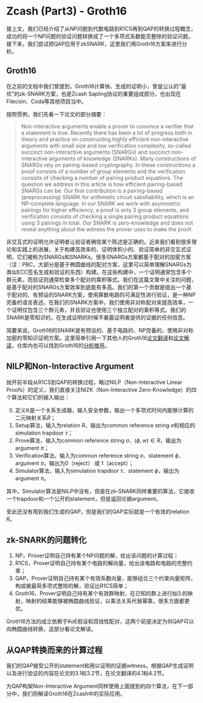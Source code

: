 # Zcash (Part3) - Groth16

接上文，我们已经介绍了从NP问题到代数电路到R1CS再到QAP的转换过程概念，成功的将一个NP问题的验证问题转换成了一个多项式系数能否整除的验证问题。接下来，我们尝试把QAP应用于zkSNARK，这里我们用Groth16方案来进行分析。

## Groth16

在之前的文档中我们曾提到，Groth16计算快、生成的证明小，曾是公认的“最优”的zk-SNARK方案，也是Zcash Sapling协议的重要组成部分，也出现在Filecoin、Coda等其他项目当中。

按照惯例，我们先看一下论文的部分摘要：

> Non-interactive arguments enable a prover to convince a verifier that a statement is true. Recently there has been a lot of progress both in theory and practice on constructing highly efficient non-interactive arguments with small size and low verification complexity, so-called succinct non-interactive arguments (SNARGs) and succinct non-interactive arguments of knowledge (SNARKs). Many constructions of SNARGs rely on pairing-based cryptography. In these constructions a proof consists of a number of group elements and the verification consists of checking a number of pairing product equations. The question we address in this article is how efficient pairing-based SNARGs can be. Our first contribution is a pairing-based (preprocessing) SNARK for arithmetic circuit satisfiability, which is an NP-complete language. In our SNARK we work with asymmetric pairings for higher efficiency, a proof is only 3 group elements, and verification consists of checking a single pairing product equations using 3 pairings in total. Our SNARK is zero-knowledge and does not reveal anything about the witness the prover uses to make the proof.

非交互式的证明允许证明者让验证者确信某个陈述是正确的。近来我们看到很多理论和实践上的进展，关于构建高效率的、证明体积小的、验证简单的非交互式证明，它们被称为SNARGs和SNARKs。很多SNARGs方案都基于配对的加密方案（注：PBC，大部分是基于椭圆曲线的配对方案，这里可以简单理解SNARGs为类似ECC签名生成和验证的东西）构建。在这些构建中，一个证明通常包含多个群元素，而验证则通常检查多个配对的乘积等式。我们在这篇文章中关注的问题，是基于配对的SNARGs方案效率到底能有多高。我们的第一个贡献是提出一个基于配对的、有预设的SNARK方案，使用算数电路的可满足性进行验证，是一种NP完备的语言表述。在我们的SNARK方案中，我们使用非对称配对来提高效率，一个证明仅包含三个群元素，并且验证也使用三个独立配对的乘积等式。我们的SNARK是零知识的，在生成证明的时候不暴露证明者提供的证据的任何信息。

简要来说，Groth16的SNARK是有预设的、基于电路的、NP完备的、使用非对称加密的零知识证明方案。这里简单引用一下其他人的Groth16[论文翻译](https://blog.csdn.net/mutourend/article/details/116405240)和[论文解读](https://www.btchangqing.cn/185490.html)，仓库内也可以找到Groth16的[分析推导](./groth16%E6%96%B9%E6%A1%88%E5%88%86%E6%9E%90.pdf)。

## NILP和Non-Interactive Argument

抛开前半段从R1CS到QAP的转换过程，略过NILP（Non-Interactive Linear Proofs）的定义，我们直接关注NIZK（Non-Interactive Zero-Knowledge）的四个算法和它们的输入输出：

0. 定义$\mathbb{R}$是一个关系生成器，输入安全参数，输出一个多项式时间内能够计算的二元映射关系$R$；
1. Setup算法，输入为relation $R$，输出为common reference string $\sigma$和相应的simulation trapdoor $\tau$；
2. Prove算法，输入为common reference string $\sigma$、$(\phi,w)\in R$，输出为argument $\pi$；
3. Verification算法，输入为common reference string $\sigma$、statement $\phi$、argument $\pi$，输出为0（reject） 或 1（accept）；
4. Simulator算法，输入为simulation trapdoor $\tau$、statement $\phi$，输出为argument $\pi$。

其中，Simulator算法是NILP中没有，但是在zk-SNARK同样重要的算法，它接收一个trapdoor和一个公开的statement，但是返回论据argument。

至此还没有用到我们生成的QAP，但是我们的QAP实际就是一个有效的relation $R$。

## zk-SNARK的问题转化

1. NP，Prover证明自己持有某个NP问题的解，给出该问题的计算过程；
2. R1CS，Prover证明自己持有某个电路的解向量，给出该电路和电路的完整约束；
3. QAP，Prover证明自己持有某个有效系数向量，能够组合三个约束向量矩阵，构成被最简多项式整除的解，验证比R1CS简单；
4. Groth16，Prover证明自己持有某个有效群映射，在已知的群上进行如3.的映射，映射的结果能够被椭圆曲线验证，以乘法关系代替幂乘，很多方面都更优。

Groth16方法的成立依赖于KoE假设和双线性配对，这两个前提决定为何QAP可以向椭圆曲线转换，这部分看论文解读。

## 从QAP转换而来的计算过程

我们的QAP接受公开的statement和用以证明的证据witness。根据QAP生成证明以及进行验证的内容在论文的3.1和3.2节，在论文翻译的4.1和4.2节。

为QAP构架Non-Interactive Argument同样使用上面提到的四个算法，在下一部分中，我们将解读Groth16在Zcash中的实际应用。